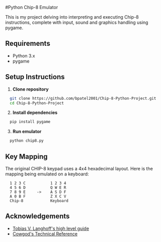 #Python Chip-8 Emulator

This is my project delving into interpreting and executing Chip-8 instructions, complete with input, sound and graphics handling using pygame.

## Requirements
- Python 3.x
- pygame

## Setup Instructions
1. **Clone repository**
```bash
  git clone https://github.com/bpatel2001/Chip-8-Python-Project.git
  cd Chip-8-Python-Project
```
2.  **Install dependencies**
```bash
  pip install pygame
```
3. **Run emulator**
```bash
  python chip8.py
```

## Key Mapping
The original CHIP-8 keypad uses a 4x4 hexadecimal layout. Here is the mapping being emulated on a keyboard:
``` 
  1 2 3 C           1 2 3 4
  4 5 6 D           Q W E R
  7 8 9 E     ->    A S D F
  A 0 B F           Z X C V
  Chip-8            Keyboard
```

## Acknowledgements
- [Tobias V. Langhoff's high level guide](https://tobiasvl.github.io/blog/write-a-chip-8-emulator/)
- [Cowgod's Technical Reference](http://devernay.free.fr/hacks/chip8/C8TECH10.HTM)
